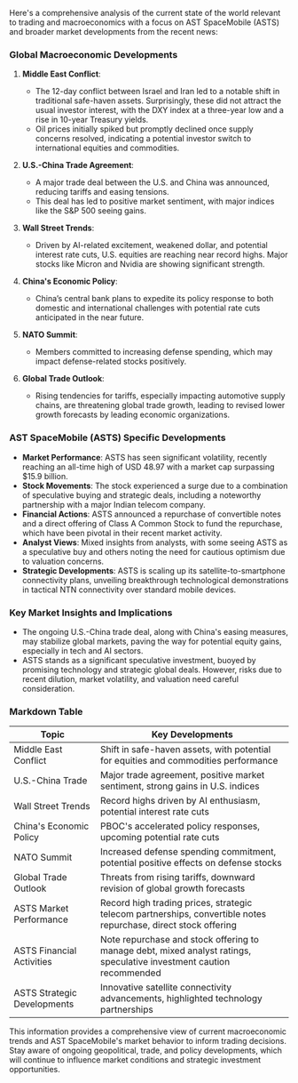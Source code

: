 Here's a comprehensive analysis of the current state of the world relevant to trading and macroeconomics with a focus on AST SpaceMobile (ASTS) and broader market developments from the recent news:

### Global Macroeconomic Developments

1. **Middle East Conflict**:
   - The 12-day conflict between Israel and Iran led to a notable shift in traditional safe-haven assets. Surprisingly, these did not attract the usual investor interest, with the DXY index at a three-year low and a rise in 10-year Treasury yields.
   - Oil prices initially spiked but promptly declined once supply concerns resolved, indicating a potential investor switch to international equities and commodities.

2. **U.S.-China Trade Agreement**:
   - A major trade deal between the U.S. and China was announced, reducing tariffs and easing tensions.
   - This deal has led to positive market sentiment, with major indices like the S&P 500 seeing gains.

3. **Wall Street Trends**:
   - Driven by AI-related excitement, weakened dollar, and potential interest rate cuts, U.S. equities are reaching near record highs. Major stocks like Micron and Nvidia are showing significant strength.

4. **China's Economic Policy**:
   - China’s central bank plans to expedite its policy response to both domestic and international challenges with potential rate cuts anticipated in the near future.

5. **NATO Summit**:
   - Members committed to increasing defense spending, which may impact defense-related stocks positively.

6. **Global Trade Outlook**:
   - Rising tendencies for tariffs, especially impacting automotive supply chains, are threatening global trade growth, leading to revised lower growth forecasts by leading economic organizations.

### AST SpaceMobile (ASTS) Specific Developments

- **Market Performance**: ASTS has seen significant volatility, recently reaching an all-time high of USD 48.97 with a market cap surpassing $15.9 billion.
- **Stock Movements**: The stock experienced a surge due to a combination of speculative buying and strategic deals, including a noteworthy partnership with a major Indian telecom company.
- **Financial Actions**: ASTS announced a repurchase of convertible notes and a direct offering of Class A Common Stock to fund the repurchase, which have been pivotal in their recent market activity.
- **Analyst Views**: Mixed insights from analysts, with some seeing ASTS as a speculative buy and others noting the need for cautious optimism due to valuation concerns.
- **Strategic Developments**: ASTS is scaling up its satellite-to-smartphone connectivity plans, unveiling breakthrough technological demonstrations in tactical NTN connectivity over standard mobile devices.

### Key Market Insights and Implications

- The ongoing U.S.-China trade deal, along with China's easing measures, may stabilize global markets, paving the way for potential equity gains, especially in tech and AI sectors.
- ASTS stands as a significant speculative investment, buoyed by promising technology and strategic global deals. However, risks due to recent dilution, market volatility, and valuation need careful consideration.

### Markdown Table

| Topic                             | Key Developments                                                                                                      |
|-----------------------------------|-----------------------------------------------------------------------------------------------------------------------|
| Middle East Conflict              | Shift in safe-haven assets, with potential for equities and commodities performance                                    |
| U.S.-China Trade                  | Major trade agreement, positive market sentiment, strong gains in U.S. indices                                        |
| Wall Street Trends                | Record highs driven by AI enthusiasm, potential interest rate cuts                                                    |
| China's Economic Policy           | PBOC's accelerated policy responses, upcoming potential rate cuts                                                      |
| NATO Summit                       | Increased defense spending commitment, potential positive effects on defense stocks                                    |
| Global Trade Outlook              | Threats from rising tariffs, downward revision of global growth forecasts                                              |
| ASTS Market Performance           | Record high trading prices, strategic telecom partnerships, convertible notes repurchase, direct stock offering       |
| ASTS Financial Activities         | Note repurchase and stock offering to manage debt, mixed analyst ratings, speculative investment caution recommended    |
| ASTS Strategic Developments       | Innovative satellite connectivity advancements, highlighted technology partnerships                                    |

This information provides a comprehensive view of current macroeconomic trends and AST SpaceMobile's market behavior to inform trading decisions. Stay aware of ongoing geopolitical, trade, and policy developments, which will continue to influence market conditions and strategic investment opportunities.